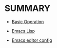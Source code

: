 # SUMMARY

* [Basic Operation](./emacs-basic.md)

* [Emacs Lisp](./emacs-lisp-basic.md)

* [Emacs editor config](./emacs-editor-config.md)

